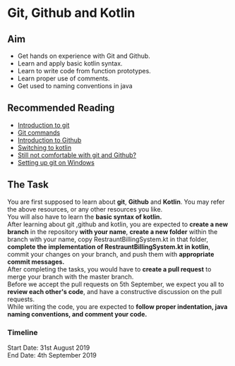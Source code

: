 # Git, Github and Kotlin

## Aim
- Get hands on experience with Git and Github.  
- Learn and apply basic kotlin syntax.  
- Learn to write code from function prototypes.  
- Learn proper use of comments.  
- Get used to naming conventions in java

## Recommended Reading
- [Introduction to git](https://www.tutorialspoint.com/git/git_basic_concepts.htm) 
- [Git commands]( https://confluence.atlassian.com/bitbucketserver/basic-git-commands-776639767.html)
- [Introduction to Github](https://guides.github.com/activities/hello-world/)
- [Switching to kotlin](https://www.baeldung.com/java-to-kotlin)
- [Still not comfortable with git and Github?](https://drive.google.com/drive/folders/1sLG9yatHOrsh2Xj9JlLQAYvjOZBMPCPH?usp=sharing)
- [Setting up git on Windows](https://www.computerhope.com/issues/ch001927.htm)

## The Task
You are first supposed to learn about **git**, **Github** and **Kotlin**. You may refer the above resources, or any other resources you like.  
You will also have to learn the **basic syntax of kotlin.**  
After learning about git ,github and kotlin, you are expected to **create a new branch** in the repository **with your name**, **create a new folder** within the branch with your name, copy RestrauntBillingSystem.kt in that folder, **complete the implementation of RestrauntBillingSystem.kt in kotlin**, commit your changes on your branch, and push them with **appropriate commit messages.**  
After completing the tasks, you would have to **create a pull request** to merge your branch with the master branch.  
Before we accept the pull requests on 5th September, we expect you all to **review each other's code**, and have a constructive discussion on the pull requests.  
While writing the code, you are expected to **follow proper indentation, java naming conventions, and comment your code.** 

### Timeline
Start Date: 31st August 2019  
End Date: 4th September 2019
